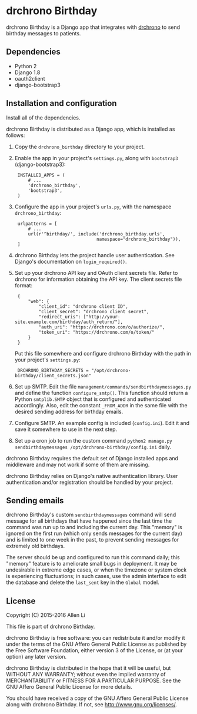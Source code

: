 drchrono Birthday
=================

drchrono Birthday is a Django app that integrates with
[drchrono][] to send birthday messages to patients.

[drchrono]: (https://www.drchrono.com/) 

Dependencies
------------

- Python 2
- Django 1.8
- oauth2client
- django-bootstrap3

Installation and configuration
------------------------------

Install all of the dependencies.

drchrono Birthday is distributed as a Django app, which is installed as follows:

1. Copy the `drchrono_birthday` directory to your project.
2. Enable the app in your project's `settings.py`, along with `bootstrap3`
   (django-bootstrap3):

        INSTALLED_APPS = (
            # ...
            'drchrono_birthday',
            'bootstrap3',
        )

3. Configure the app in your project's `urls.py`, with the namespace
   `drchrono_birthday`:

        urlpatterns = [
            # ...
            url(r'^birthday/', include('drchrono_birthday.urls',
                                      namespace="drchrono_birthday")),
        ]

4. drchrono Birthday lets the project handle user authentication.  See Django's
   documentation on `login_required()`.
5. Set up your drchrono API key and OAuth client secrets file.  Refer to
   drchrono for information obtaining the API key.  The client secrets file
   format:

        {
            "web": {
                "client_id": "drchrono client ID",
                "client_secret": "drchrono client secret",
                "redirect_uris": ["http://your-site.example.com/birthday/auth_return/"],
                "auth_uri": "https://drchrono.com/o/authorize/",
                "token_uri": "https://drchrono.com/o/token/"
            }
        }

    Put this file somewhere and configure drchrono Birthday with the path in
    your project's `settings.py`:

        DRCHRONO_BIRTHDAY_SECRETS = "/opt/drchrono-birthday/client_secrets.json"

3. Set up SMTP.  Edit the file `management/commands/sendbirthdaymessages.py` and
   define the function `configure_smtp()`.  This function should return a Python
   `smtplib.SMTP` object that is configured and authenticated accordingly.
   Also, edit the constant `_FROM_ADDR` in the same file with the desired
   sending address for birthday emails.
6. Configure SMTP.  An example config is included (`config.ini`).  Edit it and
   save it somewhere to use in the next step.
4. Set up a cron job to run the custom command `python2 manage.py
   sendbirthdaymessages /opt/drchrono-birthday/config.ini` daily.

drchrono Birthday requires the default set of Django installed apps and
middleware and may not work if some of them are missing.

drchrono Birthday relies on Django's native authentication library.  User
authentication and/or registration should be handled by your project.

Sending emails
--------------

drchrono Birthday's custom `sendbirthdaymessages` command will send message for
all birthdays that have happened since the last time the command was run up to
and including the current day.  This "memory" is ignored on the first run (which
only sends messages for the current day) and is limited to one week in the past,
to prevent sending messages for extremely old birthdays.

The server should be up and configured to run this command daily; this "memory"
feature is to ameliorate small bugs in deployment.  It may be undesirable in
extreme edge cases, or when the timezone or system clock is experiencing
fluctuations; in such cases, use the admin interface to edit the database and
delete the `last_sent` key in the `Global` model.

License
-------

Copyright (C) 2015-2016  Allen Li

This file is part of drchrono Birthday.

drchrono Birthday is free software: you can redistribute it and/or modify
it under the terms of the GNU Affero General Public License as published by
the Free Software Foundation, either version 3 of the License, or
(at your option) any later version.

drchrono Birthday is distributed in the hope that it will be useful,
but WITHOUT ANY WARRANTY; without even the implied warranty of
MERCHANTABILITY or FITNESS FOR A PARTICULAR PURPOSE.  See the
GNU Affero General Public License for more details.

You should have received a copy of the GNU Affero General Public License
along with drchrono Birthday.  If not, see <http://www.gnu.org/licenses/>.
